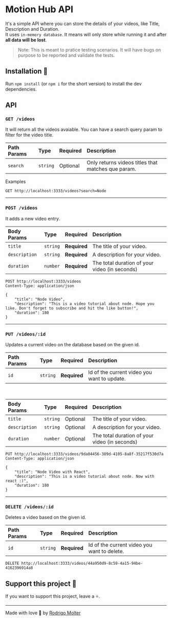 # Motion Hub API
It's a simple API where you can store the details of your videos, like Title, Description and Duration.<br>
It uses `in-memory database`. It means will only store while running it and after **all data will be lost**.

> Note: This is meant to pratice testing scenarios. It will have bugs on purpose to be reported and validate the tests.

## Installation 🔧

Run `npm install` (or `npm i` for the short version) to install the dev dependencies.

## API

### `GET /videos`
It will return all the videos avaiable. You can have a search query param to filter for the video title.

| Path Params | Type | Required | Description |
| :--- | :--- | :--- | :--- |
| `search` | `string` | Optional | Only returns videos titles that matches que param. |

Examples
```http
GET http://localhost:3333/videos?search=Node
```
___

### `POST /videos`
It adds a new video entry.

| Body Params | Type | Required | Description |
| :--- | :--- | :--- | :--- |
| `title` | `string` | **Required** | The title of your video. |
| `description` | `string` | **Required** | A description for your video. |
| `duration` | `number` | **Required** | The total duration of your video (in seconds) |

```http
POST http://localhost:3333/videos
Content-Type: application/json

{
    "title": "Node Video",
    "description": "This is a video tutorial about node. Hope you like. Don't forget to subscribe and hit the like button!",
    "duration": 180
}
```
___

### `PUT /videos/:id`
Updates a current video on the database based on the given id.

| Path Params | Type | Required | Description |
| :--- | :--- | :--- | :--- |
| `id` | `string` | **Required** | Id of the current video you want to update. |

<br>

| Body Params | Type | Required | Description |
| :--- | :--- | :--- | :--- |
| `title` | `string` | Optional | The title of your video. |
| `description` | `string` | Optional | A description for your video. |
| `duration` | `number` | Optional | The total duration of your video (in seconds) |

```http
PUT http://localhost:3333/videos/9da04456-389d-4105-8a8f-35217f530d7a
Content-Type: application/json

{
    "title": "Node Video with React",
    "description": "This is a video tutorial about node. Now with react :)",
    "duration": 180
}
```
___

### `DELETE /videos/:id`
Deletes a video based on the given id.

| Path Params | Type | Required | Description |
| :--- | :--- | :--- | :--- |
| `id` | `string` | **Required** | Id of the current video you want to delete. |

```http
DELETE http://localhost:3333/videos/44a950d9-8c59-4a15-94be-4162396914a8
```

## Support this project 🙌

If you want to support this project, leave a ⭐.

___

Made with love 🧡 by [Rodrigo Molter](https://www.linkedin.com/in/rodrigo-molter/)

